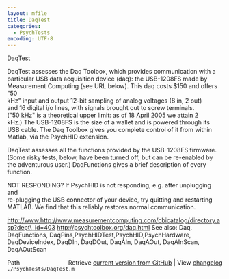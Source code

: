 ```yaml
---
layout: mfile
title: DaqTest
categories:
  - PsychTests
encoding: UTF-8
---
```


DaqTest  

DaqTest assesses the Daq Toolbox, which provides communication with a  
particular USB data acquisition device (daq): the USB-1208FS made by  
Measurement Computing (see URL below). This daq costs $150 and offers "50  
kHz" input and output 12-bit sampling of analog voltages (8 in, 2 out)  
and 16 digital i/o lines, with signals brought out to screw terminals.  
("50 kHz" is a theoretical upper limit: as of 18 April 2005 we attain 2  
kHz.) The USB-1208FS is the size of a wallet and is powered through its  
USB cable. The Daq Toolbox gives you complete control of it from within  
Matlab, via the PsychHID extension.  

DaqTest assesses all the functions provided by the USB-1208FS firmware.  
(Some risky tests, below, have been turned off, but can be re-enabled by  
the adventurous user.) DaqFunctions gives a brief description of every  
function.  

NOT RESPONDING? If PsychHID is not responding, e.g. after unplugging and  
re-plugging the USB connector of your device, try quitting and restarting  
MATLAB. We find that this reliably restores normal communication.  

<http://www.http://www.measurementcomputing.com/cbicatalog/directory.asp?dept\_id=403>
<http://psychtoolbox.org/daq.html>
See also: Daq, DaqFunctions, DaqPins,PsychHIDTest,PsychHID,PsychHardware,  
DaqDeviceIndex, DaqDIn, DaqDOut, DaqAIn, DaqAOut, DaqAInScan, DaqAOutScan  


<div class="code_header" style="text-align:right;">
  <span style="float:left;">Path&nbsp;&nbsp;</span> <span class="counter">Retrieve <a href=
  "https://raw.github.com/Psychtoolbox-3/Psychtoolbox-3/beta/./PsychTests/DaqTest.m">current version from GitHub</a> | View <a href=
  "https://github.com/Psychtoolbox-3/Psychtoolbox-3/commits/beta/./PsychTests/DaqTest.m">changelog</a></span>
</div>
<div class="code">
  <code>./PsychTests/DaqTest.m</code>
</div>
